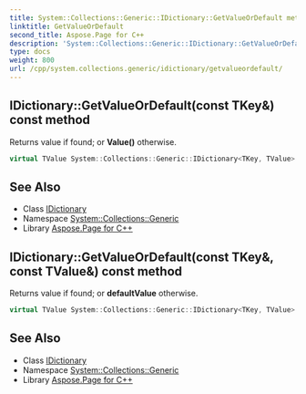 ```yaml
---
title: System::Collections::Generic::IDictionary::GetValueOrDefault method
linktitle: GetValueOrDefault
second_title: Aspose.Page for C++
description: 'System::Collections::Generic::IDictionary::GetValueOrDefault method. Returns value if found; or Value() otherwise in C++.'
type: docs
weight: 800
url: /cpp/system.collections.generic/idictionary/getvalueordefault/
---
```

## IDictionary::GetValueOrDefault(const TKey\&) const method


Returns value if found; or **Value()** otherwise.

```cpp
virtual TValue System::Collections::Generic::IDictionary<TKey, TValue>::GetValueOrDefault(const TKey &key) const
```

## See Also

* Class [IDictionary](../)
* Namespace [System::Collections::Generic](../../)
* Library [Aspose.Page for C++](../../../)
## IDictionary::GetValueOrDefault(const TKey\&, const TValue\&) const method


Returns value if found; or **defaultValue** otherwise.

```cpp
virtual TValue System::Collections::Generic::IDictionary<TKey, TValue>::GetValueOrDefault(const TKey &key, const TValue &defaultValue) const
```

## See Also

* Class [IDictionary](../)
* Namespace [System::Collections::Generic](../../)
* Library [Aspose.Page for C++](../../../)
